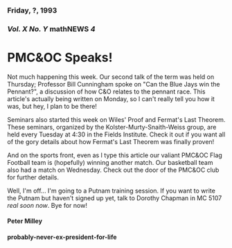 ### Friday, ?, 1993
### *Vol. X No. Y* math**NEWS**  *4*
# PMC&OC Speaks!
Not much happening this week. Our second talk of the term was held on Thursday; Professor Bill Cunningham spoke on "Can the Blue Jays win the Pennant?", a discussion of how C&O relates to the pennant race. This article's actually being written on Monday, so I can't really tell you how it was, but hey, I plan to be there!

Seminars also started this week on Wiles' Proof and Fermat's Last Theorem. These seminars, organized by the Kolster-Murty-Snaith-Weiss group, are held every Tuesday at 4:30 in the Fields Institute. Check it out if you want all of the gory details about how Fermat's Last Theorem was finally proven!

And on the sports front, even as I type this article our valiant PMC&OC Flag Football team is (hopefully) winning another match. Our basketball team also had a match on Wednesday. Check out the door of the PMC&OC club for further details.

Well, I'm off... I'm going to a Putnam training session. If you want to write the Putnam but haven't signed up yet, talk to Dorothy Chapman in MC 5107 *real soon now*. Bye for now!

#### Peter Milley
#### probably-never-ex-president-for-life
